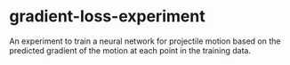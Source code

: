 # gradient-loss-experiment

An experiment to train a neural network for projectile motion based on the predicted gradient of the motion at each point in the training data.
